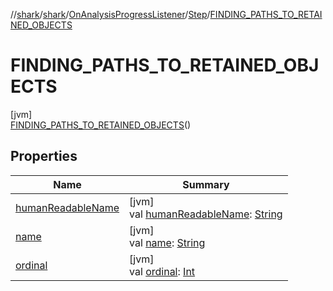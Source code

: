 //[shark](../../../../../index.md)/[shark](../../../index.md)/[OnAnalysisProgressListener](../../index.md)/[Step](../index.md)/[FINDING_PATHS_TO_RETAINED_OBJECTS](index.md)

# FINDING_PATHS_TO_RETAINED_OBJECTS

[jvm]\
[FINDING_PATHS_TO_RETAINED_OBJECTS](index.md)()

## Properties

| Name | Summary |
|---|---|
| [humanReadableName](../human-readable-name.md) | [jvm]<br>val [humanReadableName](../human-readable-name.md): [String](https://kotlinlang.org/api/latest/jvm/stdlib/kotlin/-string/index.html) |
| [name](../-p-a-r-s-i-n-g_-h-e-a-p_-d-u-m-p/index.md#-372974862%2FProperties%2F-1562156115) | [jvm]<br>val [name](../-p-a-r-s-i-n-g_-h-e-a-p_-d-u-m-p/index.md#-372974862%2FProperties%2F-1562156115): [String](https://kotlinlang.org/api/latest/jvm/stdlib/kotlin/-string/index.html) |
| [ordinal](../-p-a-r-s-i-n-g_-h-e-a-p_-d-u-m-p/index.md#-739389684%2FProperties%2F-1562156115) | [jvm]<br>val [ordinal](../-p-a-r-s-i-n-g_-h-e-a-p_-d-u-m-p/index.md#-739389684%2FProperties%2F-1562156115): [Int](https://kotlinlang.org/api/latest/jvm/stdlib/kotlin/-int/index.html) |
